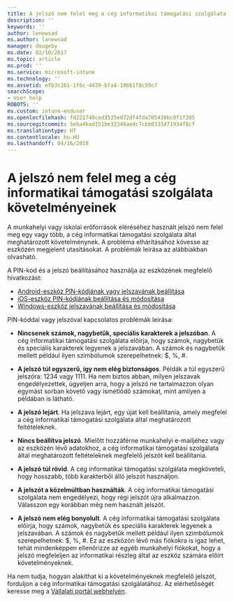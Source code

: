```yaml
---
title: A jelszó nem felel meg a cég informatikai támogatási szolgálata követelményeinek | Microsoft Docs
description: ''
keywords: ''
author: lenewsad
ms.author: lanewsad
manager: dougeby
ms.date: 02/10/2017
ms.topic: article
ms.prod: ''
ms.service: microsoft-intune
ms.technology: ''
ms.assetid: efb3c261-1f6c-4d39-bfa4-18661f8c59c7
searchScope:
- User help
ROBOTS: ''
ms.custom: intune-enduser
ms.openlocfilehash: fd221749ced3535ed72df4fda705430bc0f1f385
ms.sourcegitcommit: 5eba4bad151be32346aedc7cbb0333d71934f8cf
ms.translationtype: HT
ms.contentlocale: hu-HU
ms.lasthandoff: 04/16/2018
---
```

# <a name="your-password-does-not-meet-your-company-supports-requirements"></a>A jelszó nem felel meg a cég informatikai támogatási szolgálata követelményeinek

A munkahelyi vagy iskolai erőforrások eléréséhez használt jelszó nem felel meg egy vagy több, a cég informatikai támogatási szolgálata által meghatározott követelménynek. A probléma elhárításához kövesse az eszközén megjelent utasításokat. A problémák leírása az alábbiakban olvasható.

A PIN-kód és a jelszó beállításához használja az eszközének megfelelő hivatkozást:

- [Android-eszköz PIN-kódjának vagy jelszavának beállítása](set-your-pin-or-password-android.md)
- [iOS-eszköz PIN-kódjának beállítása és módosítása](set-or-change-your-passcode-ios.md)
- [Windows-eszköz jelszavának beállítása és módosítása](set-or-change-your-password-windows.md)

PIN-kóddal vagy jelszóval kapcsolatos problémák leírása:

- **Nincsenek számok, nagybetűk, speciális karakterek a jelszóban**. A cég informatikai támogatási szolgálata előírja, hogy számok, nagybetűk és speciális karakterek legyenek a jelszavában. A számok és nagybetűk mellett például ilyen szimbólumok szerepelhetnek: $, %, #.

- **A jelszó túl egyszerű, így nem elég biztonságos**. Példák a túl egyszerű jelszóra: 1234 vagy 1111. Ha nem biztos abban, milyen jelszavak engedélyezettek, ügyeljen arra, hogy a jelszó ne tartalmazzon olyan egymást sorban követő vagy ismétlődő számokat, mint amilyen a példában is látható.

- **A jelszó lejárt**. Ha jelszava lejárt, egy újat kell beállítania, amely megfelel a cég informatikai támogatási szolgálata által meghatározott feltételeknek.

- **Nincs beállítva jelszó**. Mielőtt hozzáférne munkahelyi e-mailjéhez vagy az eszközén lévő adatokhoz, a cég informatikai támogatási szolgálata által meghatározott feltételeknek megfelelő jelszót kell beállítania.

- **A jelszó túl rövid**. A cég informatikai támogatási szolgálata megköveteli, hogy hosszabb, több karakterből álló jelszót használjon.

- **A jelszót a közelmúltban használták**. A cég informatikai támogatási szolgálata nem engedélyezi, hogy régi jelszót újra alkalmazzon. Válasszon egy korábban még nem használt jelszót.

- **A jelszó nem elég bonyolult**. A cég informatikai támogatási szolgálata előírja, hogy számok, nagybetűk és speciális karakterek legyenek a jelszavában. A számok és nagybetűk mellett például ilyen szimbólumok szerepelhetnek: $, %, #. Ez az eszközön lévő más fiókokra is igaz lehet, tehát mindenképpen ellenőrizze az egyéb munkahelyi fiókokat, hogy a jelszó megfeleljen az informatikai részleg által az eszköz számára előírt követelményeknek.

Ha nem tudja, hogyan alakíthat ki a követelményeknek megfelelő jelszót, forduljon a cég informatikai támogatási szolgálatához. Az elérhetőségét keresse meg a [Vállalati portál webhelyén](https://portal.manage.microsoft.com#HelpDeskDialog).
